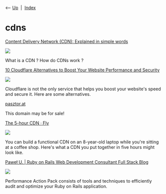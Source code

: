 <div class="nav">

⟵ [Up](index.html)  \|  [Index](index.html)

</div>

# cdns

<div class="cards">

<div class="card">

<div class="card-title">

[Content Delivery Network (CDN): Explained in simple
words](https://animeshgaitonde.medium.com/content-delivery-network-cnd-explained-in-simple-words-674e971b06c3)

</div>

<div class="card-image">

[![](https://miro.medium.com/v2/resize:fit:1200/1*pGAS3kIjgj-FeVYCRTO1fA.png)](https://animeshgaitonde.medium.com/content-delivery-network-cnd-explained-in-simple-words-674e971b06c3)

</div>

What is a CDN ? How do CDNs work ?

</div>

<div class="card">

<div class="card-title">

[10 Cloudflare Alternatives to Boost Your Website Performance and
Security](https://linuxhandbook.com/cloudflare-alternatives)

</div>

<div class="card-image">

[![](https://linuxhandbook.com/content/images/2022/06/cloudflare.png)](https://linuxhandbook.com/cloudflare-alternatives)

</div>

Cloudflare is not the only service that helps you boost your website's
speed and secure it. Here are some alternatives.

</div>

<div class="card">

<div class="card-title">

[pasztor.at](https://pasztor.at/blog/building-your-own-cdn)

</div>

This domain may be for sale!

</div>

<div class="card">

<div class="card-title">

[The 5-hour CDN ·
Fly](https://fly.io/blog/the-5-hour-content-delivery-network)

</div>

<div class="card-image">

[![](https://fly.io/static/images/fly-social-square.webp)](https://fly.io/blog/the-5-hour-content-delivery-network)

</div>

You can build a functional CDN on an 8-year-old laptop while you're
sitting at a coffee shop. Here's what a CDN you put together in five
hours might look like.

</div>

<div class="card">

<div class="card-title">

[Paweł U. \| Ruby on Rails Web Development Consultant Full Stack
Blog](https://pawelurbanek.com/cloudflare-free-plan)

</div>

<div class="card-image">

[![](https://pawelurbanek.com/assets/pawel-tag-b713e6ba7bae7b8dc77c8c7492af210671b16f470698eeffa009e7bc8f914591.jpg)](https://pawelurbanek.com/cloudflare-free-plan)

</div>

Performance Action Pack consists of tools and techniques to efficiently
audit and optimize your Ruby on Rails application.

</div>

</div>
